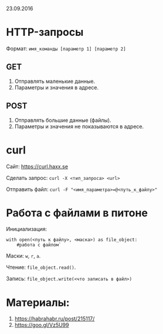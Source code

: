 23.09.2016

# HTTP-запросы
Формат: `имя_команды [параметр 1] [параметр 2]`

## GET
1. Отправлять маленькие данные.
2. Параметры и значения в адресе.

## POST
1. Отправлять большие данные (файлы).
2. Параметры и значения не показываются в адресе.

# curl
Сайт: https://curl.haxx.se

Сделать запрос: `curl -X <тип_запроса> <url>`

Отправить файл: `curl -F "<имя_параметра>=@<путь_к_файлу>"`


# Работа с файлами в питоне

Инициализация:

    with open(<путь к файлу>, <маска>) as file_object:
        #работа с файлом`
 
Маски: `w`, `r`, `a`.
   
Чтение: `file_object.read()`.

Запись: `file_object.write(<что записать в файл>)`
        

# Материалы:

1. https://habrahabr.ru/post/215117/
2. https://goo.gl/Vz5U99


